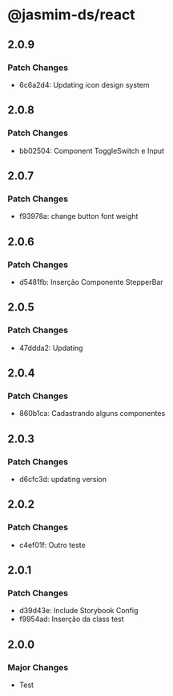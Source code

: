 # @jasmim-ds/react

## 2.0.9

### Patch Changes

- 6c6a2d4: Updating icon design system

## 2.0.8

### Patch Changes

- bb02504: Component ToggleSwitch e Input

## 2.0.7

### Patch Changes

- f93978a: change button font weight

## 2.0.6

### Patch Changes

- d5481fb: Inserção Componente StepperBar

## 2.0.5

### Patch Changes

- 47ddda2: Updating

## 2.0.4

### Patch Changes

- 860b1ca: Cadastrando alguns componentes

## 2.0.3

### Patch Changes

- d6cfc3d: updating version

## 2.0.2

### Patch Changes

- c4ef01f: Outro teste

## 2.0.1

### Patch Changes

- d39d43e: Include Storybook Config
- f9954ad: Inserção da class test

## 2.0.0

### Major Changes

- Test
